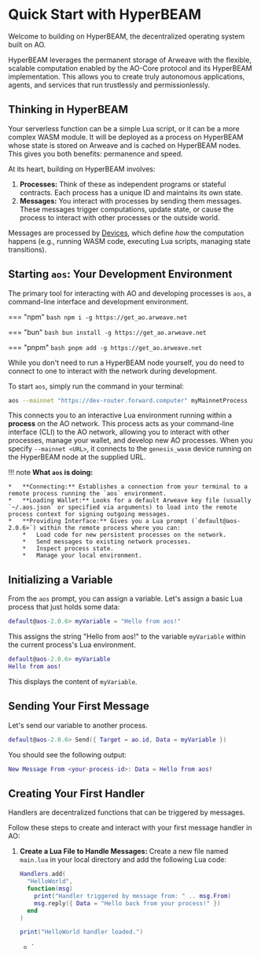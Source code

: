 # Quick Start with HyperBEAM

Welcome to building on HyperBEAM, the decentralized operating system built on AO.

HyperBEAM leverages the permanent storage of Arweave with the flexible, scalable computation enabled by the AO-Core protocol and its HyperBEAM implementation. This allows you to create truly autonomous applications, agents, and services that run trustlessly and permissionlessly.

<!-- ## Why build on HyperBEAM?

Current cloud providers offer centralized compute, which means you have to trust them with your data and your money.  HyperBEAM flips the script and gives you severless decentralized compute where you own your data and you pay for only what you need.  -->

## Thinking in HyperBEAM

Your serverless function can be a simple Lua script, or it can be a more complex WASM module. It will be deployed as a process on HyperBEAM whose state is stored on Arweave and is cached on HyperBEAM nodes. This gives you both benefits: permanence and speed.
    
At its heart, building on HyperBEAM involves:

1.  **Processes:** Think of these as independent programs or stateful contracts. Each process has a unique ID and maintains its own state.
2.  **Messages:** You interact with processes by sending them messages. These messages trigger computations, update state, or cause the process to interact with other processes or the outside world.

Messages are processed by [Devices](../introduction/ao-devices.md), which define *how* the computation happens (e.g., running WASM code, executing Lua scripts, managing state transitions).

## Starting `aos`: Your Development Environment

The primary tool for interacting with AO and developing processes is `aos`, a command-line interface and development environment.

=== "npm"
    ```bash
    npm i -g https://get_ao.arweave.net
    ```

=== "bun"
    ```bash
    bun install -g https://get_ao.arweave.net
    ```

=== "pnpm"
    ```bash
    pnpm add -g https://get_ao.arweave.net
    ```

While you don't need to run a HyperBEAM node yourself, you do need to connect to one to interact with the network during development.

To start `aos`, simply run the command in your terminal:

```bash
aos --mainnet "https://dev-router.forward.computer" myMainnetProcess
```

This connects you to an interactive Lua environment running within a **process** on the AO network. This process acts as your command-line interface (CLI) to the AO network, allowing you to interact with other processes, manage your wallet, and develop new AO processes. When you specify `--mainnet <URL>`, it connects to the `genesis_wasm` device running on the HyperBEAM node at the supplied URL.

!!! note
    **What `aos` is doing:**

    *   **Connecting:** Establishes a connection from your terminal to a remote process running the `aos` environment.
    *   **Loading Wallet:** Looks for a default Arweave key file (usually `~/.aos.json` or specified via arguments) to load into the remote process context for signing outgoing messages.
    *   **Providing Interface:** Gives you a Lua prompt (`default@aos-2.0.6>`) within the remote process where you can:
        *   Load code for new persistent processes on the network.
        *   Send messages to existing network processes.
        *   Inspect process state.
        *   Manage your local environment.

## Initializing a Variable

From the `aos` prompt, you can assign a variable. Let's assign a basic Lua process that just holds some data:

```lua
default@aos-2.0.6> myVariable = "Hello from aos!"
```

This assigns the string "Hello from aos!" to the variable `myVariable` within the current process's Lua environment.

```lua
default@aos-2.0.6> myVariable
Hello from aos!
```

This displays the content of `myVariable`.

## Sending Your First Message

Let's send our variable to another process.

```lua
default@aos-2.0.6> Send({ Target = ao.id, Data = myVariable })
```

You should see the following output:

```lua
New Message From <your-process-id>: Data = Hello from aos!
```

## Creating Your First Handler

Handlers are decentralized functions that can be triggered by messages.

Follow these steps to create and interact with your first message handler in AO:

1.  **Create a Lua File to Handle Messages:**
    Create a new file named `main.lua` in your local directory and add the following Lua code:

    ```lua
    Handlers.add(
      "HelloWorld",
      function(msg)
        print("Handler triggered by message from: " .. msg.From)
        msg.reply({ Data = "Hello back from your process!" })
      end
    )

    print("HelloWorld handler loaded.")
    ```

    *   `